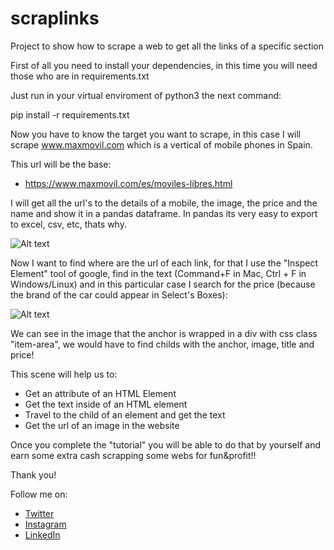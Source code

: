 # scraplinks
Project to show how to scrape a web to get all the links of a specific section

First of all you need to install your dependencies, in this time you will need those who are in requirements.txt

Just run in your virtual enviroment of python3 the next command:

pip install -r requirements.txt

Now you have to know the target you want to scrape, in this case I will scrape www.maxmovil.com which is a vertical of mobile phones in Spain.

This url will be the base:
  - https://www.maxmovil.com/es/moviles-libres.html

I will get all the url's to the details of a mobile, the image, the price and the name and show it in a pandas dataframe. In pandas its very easy to export to excel, csv, etc, thats why.

![Alt text](/../master/maxmovil.png?raw=true "Maxmovil.net")

Now I want to find where are the url of each link, for that I use the "Inspect Element" tool of google, find in the text (Command+F in Mac, Ctrl + F in Windows/Linux) and in this particular case I search for the price (because the brand of the car could appear in Select's Boxes):

![Alt text](/../master/finding_anchor.png?raw=true "Maxmovil.net")

We can see in the image that the anchor is wrapped in a div with css class "item-area", we would have to find childs with the anchor, image, title and price!


This scene will help us to:
  - Get an attribute of an HTML Element
  - Get the text inside of an HTML element
  - Travel to the child of an element and get the text
  - Get the url of an image in the website

Once you complete the "tutorial" you will be able to do that by yourself and earn some extra cash scrapping some webs for fun&profit!!

Thank you!

Follow me on:
  - [Twitter](https://www.twitter.com/s3ik0tr0n)
  - [Instagram](https://www.instagram.com/romerodelosllanos)
  - [LinkedIn](https://www.linkedin.com/in/miguel-angel-romero-de-los-llanos-94607747/)

